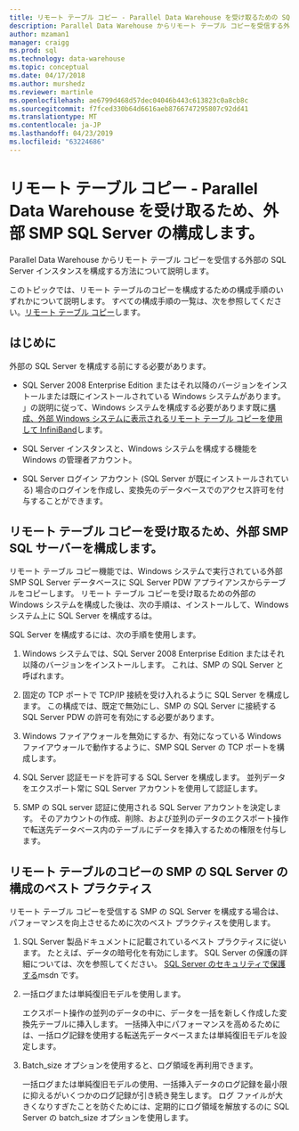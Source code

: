 ```yaml
---
title: リモート テーブル コピー - Parallel Data Warehouse を受け取るための SQL Server の構成 |Microsoft Docs
description: Parallel Data Warehouse からリモート テーブル コピーを受信する外部 SMP SQL Server インスタンスを構成する方法について説明します。
author: mzaman1
manager: craigg
ms.prod: sql
ms.technology: data-warehouse
ms.topic: conceptual
ms.date: 04/17/2018
ms.author: murshedz
ms.reviewer: martinle
ms.openlocfilehash: ae6799d468d57dec04046b443c613823c0a8cb8c
ms.sourcegitcommit: f7fced330b64d6616aeb8766747295807c92dd41
ms.translationtype: MT
ms.contentlocale: ja-JP
ms.lasthandoff: 04/23/2019
ms.locfileid: "63224686"
---
```

# <a name="configure-an-external-smp-sql-server-to-receive-remote-table-copies---parallel-data-warehouse"></a>リモート テーブル コピー - Parallel Data Warehouse を受け取るため、外部 SMP SQL Server の構成します。
Parallel Data Warehouse からリモート テーブル コピーを受信する外部の SQL Server インスタンスを構成する方法について説明します。  

このトピックでは、リモート テーブルのコピーを構成するための構成手順のいずれかについて説明します。 すべての構成手順の一覧は、次を参照してください。[リモート テーブル コピー](remote-table-copy.md)します。  
  
## <a name="before-you-begin"></a>はじめに  
外部の SQL Server を構成する前にする必要があります。  
  
-   SQL Server 2008 Enterprise Edition またはそれ以降のバージョンをインストールまたは既にインストールされている Windows システムがあります。 」の説明に従って、Windows システムを構成する必要があります既に[構成、外部 Windows システムに表示されるリモート テーブル コピーを使用して InfiniBand](configure-an-external-windows-system-to-receive-remote-table-copies-using-infiniband.md)します。  
  
-   SQL Server インスタンスと、Windows システムを構成する機能を Windows の管理者アカウント。  
  
-   SQL Server ログイン アカウント (SQL Server が既にインストールされている) 場合のログインを作成し、変換先のデータベースでのアクセス許可を付与することができます。  
  
## <a name="HowToSQLServer"></a>リモート テーブル コピーを受け取るため、外部 SMP SQL サーバーを構成します。  
リモート テーブル コピー機能では、Windows システムで実行されている外部 SMP SQL Server データベースに SQL Server PDW アプライアンスからテーブルをコピーします。 リモート テーブル コピーを受け取るための外部の Windows システムを構成した後は、次の手順は、インストールして、Windows システム上に SQL Server を構成するは。  
  
SQL Server を構成するには、次の手順を使用します。  
  
1.  Windows システムでは、SQL Server 2008 Enterprise Edition またはそれ以降のバージョンをインストールします。 これは、SMP の SQL Server と呼ばれます。  
  
2.  固定の TCP ポートで TCP/IP 接続を受け入れるように SQL Server を構成します。 この構成では、既定で無効にし、SMP の SQL Server に接続する SQL Server PDW の許可を有効にする必要があります。  
  
3.  Windows ファイアウォールを無効にするか、有効になっている Windows ファイアウォールで動作するように、SMP SQL Server の TCP ポートを構成します。  
  
4.  SQL Server 認証モードを許可する SQL Server を構成します。 並列データをエクスポート常に SQL Server アカウントを使用して認証します。  
  
5.  SMP の SQL server 認証に使用される SQL Server アカウントを決定します。 そのアカウントの作成、削除、および並列のデータのエクスポート操作で転送先データベース内のテーブルにデータを挿入するための権限を付与します。  
  
## <a name="BPSQLConfig"></a>リモート テーブルのコピーの SMP の SQL Server の構成のベスト プラクティス  
リモート テーブル コピーを受信する SMP の SQL Server を構成する場合は、パフォーマンスを向上させるために次のベスト プラクティスを使用します。  
  
1.  SQL Server 製品ドキュメントに記載されているベスト プラクティスに従います。 たとえば、データの暗号化を有効にします。 SQL Server の保護の詳細については、次を参照してください。 [SQL Server のセキュリティで保護する](../relational-databases/security/securing-sql-server.md)msdn です。  
  
2.  一括ログまたは単純復旧モデルを使用します。  
  
    エクスポート操作の並列のデータの中に、データを一括を新しく作成した変換先テーブルに挿入します。 一括挿入中にパフォーマンスを高めるためには、一括ログ記録を使用する転送先データベースまたは単純復旧モデルを設定します。  
  
3.  Batch_size オプションを使用すると、ログ領域を再利用できます。  
  
    一括ログまたは単純復旧モデルの使用、一括挿入データのログ記録を最小限に抑えるがいくつかのログ記録が引き続き発生します。 ログ ファイルが大きくなりすぎたことを防ぐためには、定期的にログ領域を解放するのに SQL Server の batch_size オプションを使用します。  
  
<!-- MISSING LINKS 
## See Also  
[Common Metadata Query Examples &#40;SQL Server PDW&#41;](../sqlpdw/common-metadata-query-examples-sql-server-pdw.md)  
-->
  
